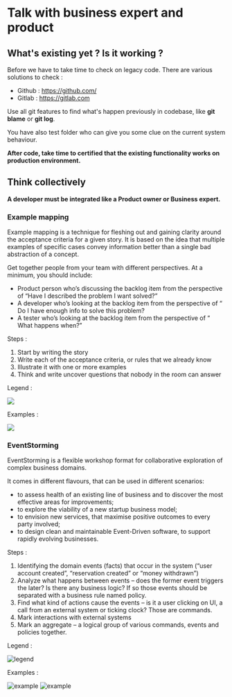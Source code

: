 # Talk with business expert and product

## What's existing yet ? Is it working ? 

Before we have to take time to check on legacy code.  There are various solutions to check :

- Github : https://github.com/
- Gitlab : https://gitlab.com

Use all git features to find what's happen previously in codebase, like **git blame** or **git log**. 

You have also test folder who can give you some clue on the current system behaviour.

**After code, take time to certified that the existing functionality works on production environment.**

## Think collectively

**A developer must be integrated like a Product owner or Business expert.**

### Example mapping

Example mapping is a technique for fleshing out and gaining clarity around the acceptance criteria for a given story.
It is based on the idea that multiple examples of specific cases convey information better than a single bad abstraction of a concept.

Get together people from your team with different perspectives. At a minimum, you should include:
- Product person who’s discussing the backlog item from the perspective of “Have I described the problem I want solved?”
- A developer who’s looking at the backlog item from the perspective of “ Do I have enough info to solve this problem?
- A tester who’s looking at the backlog item from the perspective of “ What happens when?”

Steps :
1. Start by writing the story
2. Write each of the acceptance criteria, or rules that we already know
3. Illustrate it with one or more examples
4. Think and write uncover questions that nobody in the room can answer

Legend :

![](https://static1.smartbear.co/cucumber/media/blog/ghost/map.png)

Examples :

![](https://blog.ippon.fr/content/images/2020/06/example-mapping-practice.png)

### EventStorming
EventStorming is a flexible workshop format for collaborative exploration of complex business domains.

It comes in different flavours, that can be used in different scenarios:

- to assess health of an existing line of business and to discover the most effective areas for improvements;
- to explore the viability of a new startup business model;
- to envision new services, that maximise positive outcomes to every party involved;
- to design clean and maintainable Event-Driven software, to support rapidly evolving businesses.

Steps :
1. Identifying the domain events (facts) that occur in the system (“user account created”, “reservation created” or “money withdrawn”)
2. Analyze what happens between events – does the former event triggers the later? Is there any business logic? If so those events should be separated with a business rule named policy.
3. Find what kind of actions cause the events – is it a user clicking on UI, a call from an external system or ticking clock?
   Those are commands.
4. Mark interactions with external systems
5. Mark an aggregate – a logical group of various commands, events and policies together.

Legend :

![legend](https://passion-to-profession.com/wp-content/uploads/2019/02/Screenshot-2019-02-11-at-17.39.03.png)

Examples :

![example](https://passion-to-profession.com/wp-content/uploads/2019/02/CQ-Shop-all.jpg)
![example](https://baasie.com/wp-content/uploads/2020/07/Book-Software-picture4.jpg)

